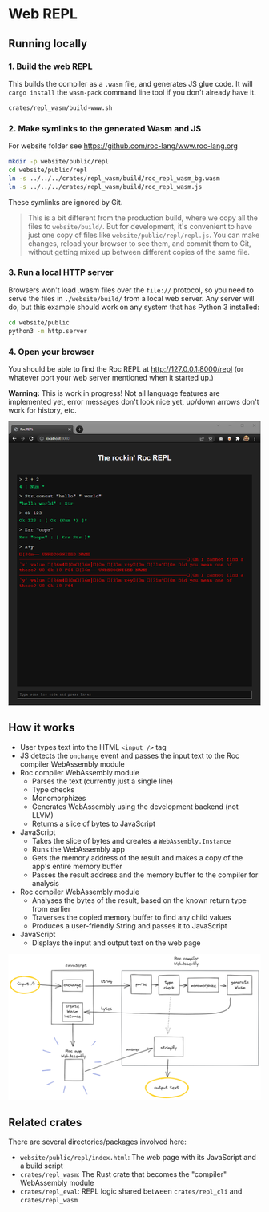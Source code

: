 # Web REPL

## Running locally

### 1. Build the web REPL

This builds the compiler as a `.wasm` file, and generates JS glue code.
It will `cargo install` the `wasm-pack` command line tool if you don't already have it.

```bash
crates/repl_wasm/build-www.sh
```

### 2. Make symlinks to the generated Wasm and JS

For website folder see https://github.com/roc-lang/www.roc-lang.org
```bash
mkdir -p website/public/repl
cd website/public/repl
ln -s ../../../crates/repl_wasm/build/roc_repl_wasm_bg.wasm
ln -s ../../../crates/repl_wasm/build/roc_repl_wasm.js
```
These symlinks are ignored by Git.

> This is a bit different from the production build, where we copy all the files to `website/build/`. But for development, it's convenient to have just one copy of files like `website/public/repl/repl.js`. You can make changes, reload your browser to see them, and commit them to Git, without getting mixed up between different copies of the same file.

### 3. Run a local HTTP server

Browsers won't load .wasm files over the `file://` protocol, so you need to serve the files in `./website/build/` from a local web server.
Any server will do, but this example should work on any system that has Python 3 installed:

```bash
cd website/public
python3 -m http.server
```

### 4. Open your browser

You should be able to find the Roc REPL at <http://127.0.0.1:8000/repl> (or whatever port your web server mentioned when it started up.)

**Warning:** This is work in progress! Not all language features are implemented yet, error messages don't look nice yet, up/down arrows don't work for history, etc.

![Screenshot](./screenshot.png)

## How it works

- User types text into the HTML `<input />` tag
- JS detects the `onchange` event and passes the input text to the Roc compiler WebAssembly module
- Roc compiler WebAssembly module
  - Parses the text (currently just a single line)
  - Type checks
  - Monomorphizes
  - Generates WebAssembly using the development backend (not LLVM)
  - Returns a slice of bytes to JavaScript
- JavaScript
  - Takes the slice of bytes and creates a `WebAssembly.Instance`
  - Runs the WebAssembly app
  - Gets the memory address of the result and makes a copy of the app's entire memory buffer
  - Passes the result address and the memory buffer to the compiler for analysis
- Roc compiler WebAssembly module
  - Analyses the bytes of the result, based on the known return type from earlier
  - Traverses the copied memory buffer to find any child values
  - Produces a user-friendly String and passes it to JavaScript
- JavaScript
  - Displays the input and output text on the web page

![High-level diagram](./architecture.png)

## Related crates

There are several directories/packages involved here:

- `website/public/repl/index.html`: The web page with its JavaScript and a build script
- `crates/repl_wasm`: The Rust crate that becomes the "compiler" WebAssembly module
- `crates/repl_eval`: REPL logic shared between `crates/repl_cli` and `crates/repl_wasm`

